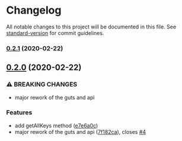 # Changelog

All notable changes to this project will be documented in this file. See [standard-version](https://github.com/conventional-changelog/standard-version) for commit guidelines.

### [0.2.1](https://github.com/yanick/redux-persist-pouchdb/compare/v0.2.0...v0.2.1) (2020-02-22)

## [0.2.0](https://github.com/yanick/redux-persist-pouchdb/compare/v0.1.1...v0.2.0) (2020-02-22)


### ⚠ BREAKING CHANGES

* major rework of the guts and api

### Features

* add getAllKeys method ([e7e6a0c](https://github.com/yanick/redux-persist-pouchdb/commit/e7e6a0cf98337aa317748a8773ffcaeb4d69d42c))
* major rework of the guts and api ([7f182ca](https://github.com/yanick/redux-persist-pouchdb/commit/7f182ca302bb3d8d23e82434f9f956fa02429ea3)), closes [#4](https://github.com/yanick/redux-persist-pouchdb/issues/4)
